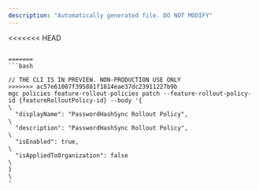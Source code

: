 ```yaml
---
description: "Automatically generated file. DO NOT MODIFY"
---
```


<<<<<<< HEAD
```cli

=======
```bash

// THE CLI IS IN PREVIEW. NON-PRODUCTION USE ONLY
>>>>>>> ac57e61007f395881f1814eae37dc23911227b9b
mgc policies feature-rollout-policies patch --feature-rollout-policy-id {featureRolloutPolicy-id} --body '{\
  "displayName": "PasswordHashSync Rollout Policy",\
  "description": "PasswordHashSync Rollout Policy",\
  "isEnabled": true,\
  "isAppliedToOrganization": false\
}\
'

```
